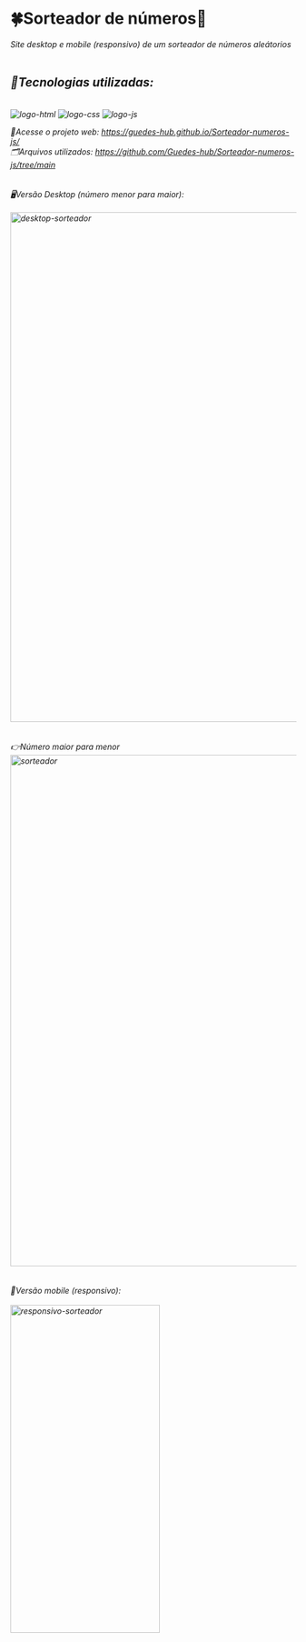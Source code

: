 <h1>🍀Sorteador de números🤞</h1>


  <i>Site desktop e mobile (responsivo) de um sorteador de números aleátorios
<br>
<br>



<h2>🤖Tecnologias utilizadas:</h2>
<br>

 <img src="https://img.shields.io/badge/HTML5-E34F26?style=for-the-badge&logo=html5&logoColor=white" alt="logo-html"  />
 <img src="https://img.shields.io/badge/CSS3-1572B6?style=for-the-badge&logo=css3&logoColor=white" alt="logo-css" />
  <img src="https://img.shields.io/badge/JavaScript-F7DF1E?style=for-the-badge&logo=JavaScript&logoColor=white" alt="logo-js" />
<br>

🚀Acesse o projeto web: https://guedes-hub.github.io/Sorteador-numeros-js/
<br>
🗂️Arquivos utilizados: https://github.com/Guedes-hub/Sorteador-numeros-js/tree/main
<br>
<br>
<br>
🖥️Versão Desktop (número menor para maior):
<br>
<br>
<img width="1918" height="897" alt="desktop-sorteador" src="https://github.com/user-attachments/assets/40205424-ced0-4599-986e-084b80da18bd" />
<br>
<br>
<br>
👉Número maior para menor
<img width="1907" height="900" alt="sorteador" src="https://github.com/user-attachments/assets/24369057-b7aa-4936-98c0-6e2d498b3a69" />
<br>
<br>
<br>
📱Versão mobile (responsivo):
<br>
<br>
<img width="263" height="577" alt="responsivo-sorteador" src="https://github.com/user-attachments/assets/cf9d8599-508a-47bb-bcf3-a99027c4d5f1" />



